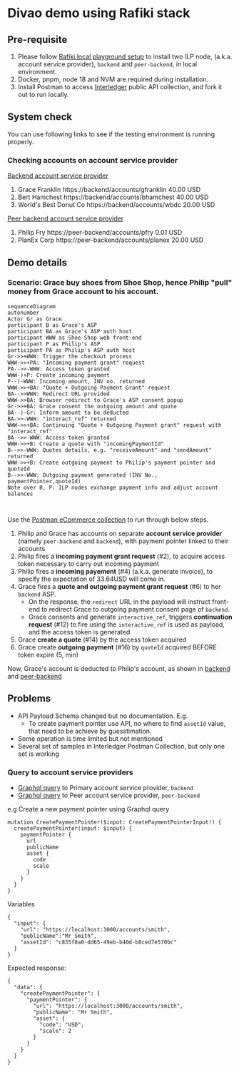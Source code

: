 # Divao demo using Rafiki stack

## Pre-requisite

1. Please follow [Rafiki local playground setup](https://github.com/interledger/rafiki/blob/main/infrastructure/local/README.md) to install two ILP node, (a.k.a. account service provider), `backend` and `peer-backend`, in local environment.
2. Docker, pnpm, node 18 and NVM are required during installation.
3. Install Postman to access [Interledger](https://www.postman.com/interledger/workspace/interledger/collection/22855701-92761441-6d0c-4fc6-aa04-73eccf6afd4c?action=share&creator=1697784) public API collection, and fork it out to run locally.

## System check

You can use following links to see if the testing environment is running properly.

### Checking accounts on account service provider

[Backend account service provider](http://localhost:3030)

1. Grace Franklin https://backend/accounts/gfranklin 40.00 USD
2. Bert Hamchest https://backend/accounts/bhamchest 40.00 USD
3. World's Best Donut Co https://backend/accounts/wbdc 20.00 USD

[Peer backend account service provider](http://localhost:3031)

1. Philip Fry https://peer-backend/accounts/pfry 0.01 USD
2. PlanEx Corp https://peer-backend/accounts/planex 20.00 USD

## Demo details

### Scenario: Grace buy shoes from Shoe Shop, hence Philip "pull" money from Grace account to his account.

```mermaid
sequenceDiagram
autonumber
Actor Gr as Grace
participant B as Grace's ASP
participant BA as Grace's ASP auth host
participant WWW as Shoe Shop web front-end
participant P as Philip's ASP
participant PA as Philip's ASP auth host
Gr->>+WWW: Trigger the checkout process
WWW->>+PA: "Incoming payment grant" request
PA-->>-WWW: Access token granted
WWW-)+P: Create incoming payment
P--)-WWW: Incoming amount, INV no. returned
WWW->>+BA: "Quote + Outgoing Payment Grant" request
BA-->>WWW: Redirect URL provided
WWW->>BA: Browser redirect to Grace's ASP consent popup
Gr->>+BA: Grace consent the outgoing amount and quote
BA--)-Gr: Inform amount to be deducted
BA->>-WWW: "interact_ref" returned
WWW->>+BA: Continuing "Quote + Outgoing Payment grant" request with "interact_ref"
BA-->>-WWW: Access token granted
WWW->>+B: Create a quote with "incomingPaymentId"
B-->>-WWW: Quotes details, e.g. "receiveAmount" and "sendAmount" returned
WWW->>+B: Create outgoing payment to Philip's payment pointer and quoteId
B-->>-WWW: Outgoing payment generated (INV No., paymentPointer,quoteId)
Note over B, P: ILP nodes exchange payment info and adjust account balances



```

Use the [Postman eCommerce collection](https://www.postman.com/interledger/workspace/interledger/folder/22855701-e27838da-dd72-4b5e-9f1e-086ddfa4d098) to run through below steps.

1. Philip and Grace has accounts on separate **account service provider** (namely `peer-backend` and `backend`), with payment pointer linked to their accounts
2. Philip fires a **incoming payment grant request** (#2), to acquire access token necessary to carry out incoming payment
3. Philip fires a **incoming payement** (#4) (a.k.a. generate invoice), to specify the expectation of 33.64USD will come in.
4. Grace fires a **quote and outgoing payment grant request** (#6) to her `backend` ASP.
   - On the response, the `redirect` URL in the payload will instruct front-end to redirect Grace to outgoing payment consent page of `backend`.
   - Grace consents and generate `interactive_ref`, triggers **continuation request** (#12) to fire using the `interactive_ref` is used as payload, and the access token is generated
5. Grace **create a quote** (#14) by the access token acquired
6. Grace create **outgoing payment** (#16) by `quoteId` acquired BEFORE token expire (5, min)

Now, Grace's account is deducted to Philip's account, as shown in [backend](http://localhost:3030) and [peer-backend](http://localhost:3031)

## Problems

- API Payload Schema changed but no documentation. E.g.
  - To create payment pointer use API, no where to find `assetId` value, that need to be achieve by guesstimation.
- Some operation is time limited but not mentioned
- Several set of samples in Interledger Postman Collection, but only one set is working

### Query to account service providers

- [Graphql query](http://localhost:3001/graphql) to Primary account service provider, `backend`
- [Graphql query](http://localhost:4001/graphql) to Peer account service provider, `peer-backend`

e.g Create a new payment pointer using Graphql query

```
mutation CreatePaymentPointer($input: CreatePaymentPointerInput!) {
  createPaymentPointer(input: $input) {
    paymentPointer {
      url
      publicName
      asset {
        code
        scale
      }
    }
  }
}
```

Variables

```
{
  "input": {
    "url": "https://localhost:3000/accounts/smith",
    "publicName":"Mr Smith",
    "assetId": "c835f8a0-dd65-49eb-b40d-b8ced7e570bc"
  }
}
```

Expected response:

```
{
  "data": {
    "createPaymentPointer": {
      "paymentPointer": {
        "url": "https://localhost:3000/accounts/smith",
        "publicName": "Mr Smith",
        "asset": {
          "code": "USD",
          "scale": 2
        }
      }
    }
  }
}
```
